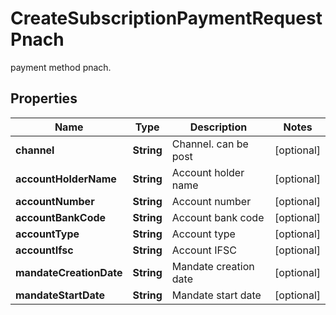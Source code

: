 

# CreateSubscriptionPaymentRequestPnach

payment method pnach.

## Properties

| Name | Type | Description | Notes |
|------------ | ------------- | ------------- | -------------|
|**channel** | **String** | Channel. can be post |  [optional] |
|**accountHolderName** | **String** | Account holder name |  [optional] |
|**accountNumber** | **String** | Account number |  [optional] |
|**accountBankCode** | **String** | Account bank code |  [optional] |
|**accountType** | **String** | Account type |  [optional] |
|**accountIfsc** | **String** | Account IFSC |  [optional] |
|**mandateCreationDate** | **String** | Mandate creation date |  [optional] |
|**mandateStartDate** | **String** | Mandate start date |  [optional] |



